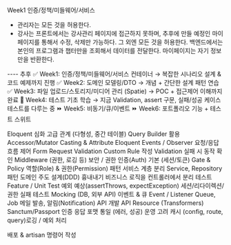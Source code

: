 Week1 인증/정책/미들웨어/서비스
 - 관리자는 모든 것을 허용한다.
 - 강사는 프론트에서는 강사관리 페이지에 접근하지 못하며, 추후에 만들 예정인 마이페이지를 통해서 수정, 삭제만 가능하다. 그 외엔 모든 것을 허용한다. 백엔드에서는 본인의 프로그램과 챕터만을 조회해서 데이터를 전달한다. 마이페이지는 자기 정보만을 반환한다.





---- 추후 
✅ Week1: 인증/정책/미들웨어/서비스 컨테이너 → 복잡한 시나리오 설계 & 코드 예제까지 진행
✅ Week2: 도메인 모델링/DTO → 개념 + 간단한 설계 패턴 연습
✅ Week3: 파일 업로드/스토리지/미디어 관리 (Spatie) → POC + 접근제어 이해까지 완료
🔄 Week4: 테스트 기초 학습 → 지금 Validation, assert 구문, 실패/성공 케이스 테스트를 다루는 중
⏩ Week5: 비동기/큐/이벤트
⏩ Week6: 포트폴리오 기능 + 테스트 스위트


Eloquent 심화
고급 관계 (다형성, 중간 테이블)
Query Builder 활용
Accessor/Mutator
Casting & Attribute
Eloquent Events / Observer
요청/응답 흐름 제어
Form Request Validation
Custom Rule 작성
Validation 실패 시 동작 확인
Middleware (권한, 로깅 등)
보안 / 권한
인증(Auth) 기본 (세션/토큰)
Gate & Policy
역할(Role) & 권한(Permission) 패턴
서비스 계층 분리
Service, Repository 패턴
도메인 주도 설계(DDD) 흉내내기
비즈니스 로직을 컨트롤러에서 분리
테스트
Feature / Unit Test
예외 예상(assertThrows, expectException)
세션/리다이렉션/권한 실패 테스트
Mocking (DB, 외부 API)
이벤트 & 큐
Event / Listener
Queue, Job
메일 발송, 알림(Notification)
API 개발
API Resource (Transformers)
Sanctum/Passport 인증
응답 포맷 통일 (에러, 성공)
운영 고려
캐시 (config, route, query)로깅 / 예외 처리

배포 & artisan 명령어 작성